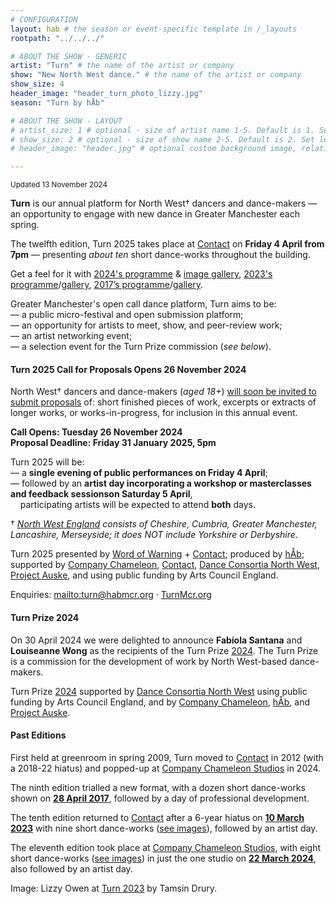 ```yaml
---
# CONFIGURATION
layout: hab # the season or event-specific template in /_layouts
rootpath: "../../../"

# ABOUT THE SHOW - GENERIC
artist: "Turn" # the name of the artist or company
show: "New North West dance." # the name of the artist or company
show_size: 4
header_image: "header_turn_photo_lizzy.jpg"   
season: "Turn by hÅb"

# ABOUT THE SHOW - LAYOUT
# artist_size: 1 # optional - size of artist name 1-5. Default is 1. Set longer names to lower values
# show_size: 2 # optional - size of show name 2-5. Default is 2. Set longer names to lower values
# header_image: "header.jpg" # optional custom background image, relative to current page

---
```

<small>Updated 13 November 2024</small>        
        
**Turn** is our annual platform for North West† dancers and dance-makers — an opportunity to engage with new dance in Greater Manchester each spring.    
             
The twelfth edition, Turn 2025 takes place at <a href="https://contactmcr.com" target="_blank">Contact</a> on **Friday 4 April from 7pm** — presenting *about ten* short dance-works throughout the building.        
         
Get a feel for it with [2024's programme](/current/2024-turn) & [image gallery](/galleries/2024-turn), [2023's programme](/archive/2023-turn)/[gallery](/galleries/2023-turn), [2017’s programme](/archive/2017-turn)/[gallery](/galleries/2017-turn).         
        
Greater Manchester's open call dance platform, Turn aims to be:<br>— a public micro-festival and open submission platform;<br>— an opportunity for artists to meet, show, and peer-review work;<br>— an artist networking event;<br>— a selection event for the Turn Prize commission (*see below*).         
         
#### Turn 2025 Call for Proposals Opens 26 November 2024        
North West† dancers and dance-makers (*aged 18+*) <a href="http://turnmcr.posthaven.com" target="_blank">will soon be invited to submit proposals</a> of: short finished pieces of work, excerpts or extracts of longer works, or works-in-progress, for inclusion in this annual event.        
          
**Call Opens: Tuesday 26 November 2024<br>Proposal Deadline: Friday 31 January 2025, 5pm**         
         
Turn 2025 will be:<br>— a **single evening of public performances on Friday 4 April**;<br>— followed by an **artist day incorporating a workshop or masterclasses and feedback sessionson Saturday 5 April**,<br>&nbsp;&nbsp;&nbsp;&nbsp;participating artists will be expected to attend **both** days.         
         
† *<a href="http://en.wikipedia.org/wiki/North_West_England" target="_blank">North West England</a> consists of Cheshire, Cumbria, Greater Manchester, Lancashire, Merseyside; it does NOT include Yorkshire or Derbyshire*.        
        
Turn 2025 presented by [Word of Warning](/) + <a href="https://contactmcr.com" target="_blank">Contact</a>; produced by [hÅb](/hab); supported by <a href="https://companychameleon.com" target="_blank">Company Chameleon</a>, <a href="https://contactmcr.com" target="_blank">Contact</a>, <a href="https://danceconsortianorthwest.org" target="_blank">Dance Consortia North West</a>, <a href="https://projectauske.com" target="_blank">Project Auske</a>, and using public funding by Arts Council England.        
         
Enquiries: <mailto:turn@habmcr.org> · <a href="http://turnmcr.org" target="_blank">TurnMcr.org</a>         

#### Turn Prize 2024         
On 30 April 2024 we were delighted to announce **Fabíola Santana** and **Louiseanne Wong** as the recipients of the Turn Prize [2024](/current/2024-turn). The Turn Prize is a commission for the development of work by North West-based dance-makers.         
         
Turn Prize [2024](/current/2024-turn) supported by <a href="https://danceconsortianorthwest.org" target="_blank">Dance Consortia North West</a> using public funding by Arts Council England, and by <a href="https://companychameleon.com" target="_blank">Company Chameleon</a>, [hÅb](/hab), and <a href="https://projectauske.com" target="_blank">Project Auske</a>.          
         
#### Past Editions        
First held at greenroom in spring 2009, Turn moved to <a href="https://contactmcr.com" target="_blank">Contact</a> in 2012 (with a 2018-22 hiatus) and popped-up at <a href="https://companychameleon.com" target="_blank">Company Chameleon Studios</a> in 2024.          
           
The ninth edition trialled a new format, with a dozen short dance-works shown on [**28 April 2017**](/archive/2017-turn), followed by a day of professional development.         
          
The tenth edition returned to <a href="https://contactmcr.com" target="_blank">Contact</a> after a 6-year hiatus on [**10 March 2023**](/archive/2023-turn) with nine short dance-works ([see images](/galleries/2023-turn)), followed by an artist day.          
          
The eleventh edition took place at <a href="https://companychameleon.com" target="_blank">Company Chameleon Studios</a>, with eight short dance-works ([see images](/galleries/2024-turn)) in just the one studio on **[22 March 2024](/current/2024-turn)**, also followed by an artist day.          
         
Image: Lizzy Owen at [Turn 2023](/archive/2023-turn) by Tamsin Drury.
